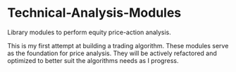 # Technical-Analysis-Modules
Library modules to perform equity price-action analysis.


This is my first attempt at building a trading algorithm. These modules serve as the foundation for price analysis.
They will be actively refactored and optimized to better suit the algorithms needs as I progress. 
